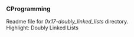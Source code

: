 ### CProgramming
Readme file for *0x17-doubly_linked_lists* directory.  
Highlight: Doubly Linked Lists
